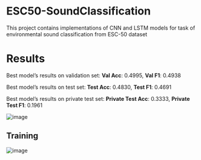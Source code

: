 # ESC50-SoundClassification
This project contains implementations of CNN and LSTM models for task of environmental sound classification from ESC-50 dataset

# Results
Best model’s results on validation set:                                                           **Val Acc**: 0.4995, **Val F1**: 0.4938 

Best model’s results on test set:                                                                   **Test Acc**: 0.4830, **Test F1**: 0.4691

Best model’s results on private test set:                                                    **Private Test Acc**: 0.3333, **Private Test F1**: 0.1961

![image](https://github.com/user-attachments/assets/3435cdcd-9b1b-4df1-acce-fe2ed8ae5cbd)


## Training 
![image](https://github.com/user-attachments/assets/96911ad8-d56e-4473-873e-8aed89fbc42c)
